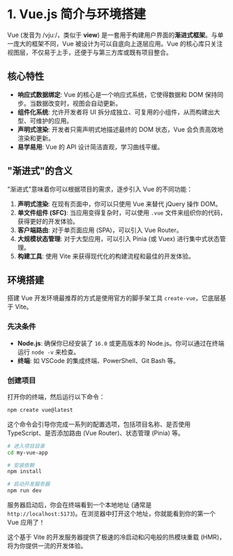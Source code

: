 # 1. Vue.js 简介与环境搭建

Vue (发音为 /vjuː/，类似于 **view**) 是一套用于构建用户界面的**渐进式框架**。与单一庞大的框架不同，Vue 被设计为可以自底向上逐层应用。Vue 的核心库只关注视图层，不仅易于上手，还便于与第三方库或既有项目整合。

## 核心特性

-   **响应式数据绑定**: Vue 的核心是一个响应式系统，它使得数据和 DOM 保持同步。当数据改变时，视图会自动更新。
-   **组件化系统**: 允许开发者将 UI 拆分成独立、可复用的小组件，从而构建出大型、可维护的应用。
-   **声明式渲染**: 开发者只需声明式地描述最终的 DOM 状态，Vue 会负责高效地渲染和更新。
-   **易学易用**: Vue 的 API 设计简洁直观，学习曲线平缓。

## "渐进式"的含义

"渐进式"意味着你可以根据项目的需求，逐步引入 Vue 的不同功能：

1.  **声明式渲染**: 在现有页面中，你可以只使用 Vue 来替代 jQuery 操作 DOM。
2.  **单文件组件 (SFC)**: 当应用变得复杂时，可以使用 `.vue` 文件来组织你的代码，获得更好的开发体验。
3.  **客户端路由**: 对于单页面应用 (SPA)，可以引入 Vue Router。
4.  **大规模状态管理**: 对于大型应用，可以引入 Pinia (或 Vuex) 进行集中式状态管理。
5.  **构建工具**: 使用 Vite 来获得现代化的构建流程和最佳的开发体验。

## 环境搭建

搭建 Vue 开发环境最推荐的方式是使用官方的脚手架工具 `create-vue`，它底层基于 Vite。

### 先决条件

-   **Node.js**: 确保你已经安装了 `16.0` 或更高版本的 Node.js。你可以通过在终端运行 `node -v` 来检查。
-   **终端**: 如 VSCode 的集成终端、PowerShell、Git Bash 等。

### 创建项目

打开你的终端，然后运行以下命令：

```bash
npm create vue@latest
```

这个命令会引导你完成一系列的配置选项，包括项目名称、是否使用 TypeScript、是否添加路由 (Vue Router)、状态管理 (Pinia) 等。

```bash
# 进入项目目录
cd my-vue-app

# 安装依赖
npm install

# 启动开发服务器
npm run dev
```

服务器启动后，你会在终端看到一个本地地址 (通常是 `http://localhost:5173`)。在浏览器中打开这个地址，你就能看到你的第一个 Vue 应用了！

这个基于 Vite 的开发服务器提供了极速的冷启动和闪电般的热模块重载 (HMR)，将为你提供一流的开发体验。 